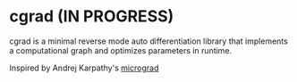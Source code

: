 # cgrad (IN PROGRESS)
cgrad is a minimal reverse mode auto differentiation library that implements a computational graph and optimizes parameters in runtime.

Inspired by Andrej Karpathy's [micrograd](https://github.com/karpathy/micrograd.git)


